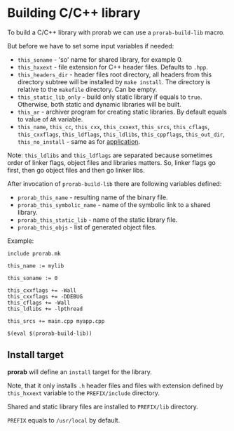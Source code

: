 # Building C/C++ library

To build a C/C++ library with prorab we can use a `prorab-build-lib` macro.

But before we have to set some input variables if needed:
- `this_soname` - 'so' name for shared library, for example 0.
- `this_hxxext` - file extension for C++ header files. Defaults to `.hpp`.
- `this_headers_dir` - header files root directory, all headers from this directory subtree will be installed by `make install`. The directory is relative to the `makefile` directory. Can be empty.
- `this_static_lib_only` - build only static library if equals to `true`. Otherwise, both static and dynamic libraries will be built.
- `this_ar` - archiver program for creating static libraries. By default equals to value of `AR` variable.
- `this_name`, `this_cc`, `this_cxx`, `this_cxxext`, `this_srcs`, `this_cflags`, `this_cxxflags`, `this_ldflags`, `this_ldlibs`, `this_cppflags`, `this_out_dir`, `this_no_install` - same as for [application](TutorialBuildApplication.md).

Note: `this_ldlibs` and `this_ldflags` are separated because sometimes order of linker flags, object files and libraries matters. So, linker flags go first, then go object files and then go linker libs.

After invocation of `prorab-build-lib` there are following variables defined:
- `prorab_this_name` - resulting name of the binary file.
- `prorab_this_symbolic_name` - name of the symbolic link to a shared library.
- `prorab_this_static_lib` - name of the static library file.
- `prorab_this_objs` - list of generated object files.

Example:

```
include prorab.mk

this_name := mylib

this_soname := 0

this_cxxflags += -Wall
this_cxxflags += -DDEBUG
this_cflags += -Wall
this_ldlibs += -lpthread

this_srcs += main.cpp myapp.cpp

$(eval $(prorab-build-lib))
```

## Install target

**prorab** will define an `install` target for the library.

Note, that it only installs `.h` header files and files with extension defined by `this_hxxext` variable to the `PREFIX/include` directory.

Shared and static library files are installed to `PREFIX/lib` directory.

`PREFIX` equals to `/usr/local` by default.
